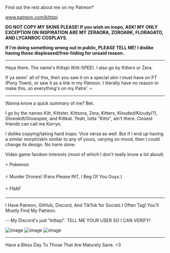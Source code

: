 Find out the rest about me on my Patreon* 

www.patreon.com/kittspi


**DO NOT COPY MY SKINS PLEASE! If you wish on inspo, ASK! MY ONLY EXCEPTION ON INSPIRATION ARE MY ZERAORA, ZOROARK, FLORAGATO, AND LYCANROC COSPLAYS.**

**If I'm doing something wrong out in public, PLEASE TELL ME! I dislike having those displeased/free-hiding for unsaid reason.**

-----------------------------

Heya there. The name's Kittspi (Kitt-SPEE). I also go by Kitters or Zera.

If ya seein' all of this, then you saw it on a special skin I must have on PT (Pony Town), or saw it as a link in my Patreon. I literally have no reason to make this, so everything's on my Patre'. 💀

______________________________

Wanna know a quick summary of me? Bet.

I go by the names Kitt, Kittster, Kittsora, Zera, Kitters, Klouded/Kloudy(?), Glowskitt/Glowspee, and Kittkat. Yeah, lotta "Kitts", ain't there. Closest friends can call me Korryn.

I dislike copying/taking hard inspo. Vice versa as well. But if I end up having a similar morph/skin similar to any of yours, varying on mood, then I could change its design. No harm done.

Video game fandom interests (most of which I don't really know a lot about)

⚡ Pokemon

⚡ Murder Drones! (Fans Please INT, I Beg Of You Guys.)

⚡ FNAF 
________

I Have Patreon, GitHub, Discord, And TikTok for Socials I Often Tag! You'll Mostly Find My Patreon.

-- My Discord's just "kittspi". TELL ME YOUR USER SO I CAN VERIFY!

![image](https://user-images.githubusercontent.com/99100034/227718875-c5e52420-1a6b-41d9-8097-76680c1e1003.png)
![image](https://user-images.githubusercontent.com/99100034/227719036-bf12601a-7c58-41b4-97ad-65db3be5e5b5.png)
![image](https://user-images.githubusercontent.com/99100034/227719399-7eb49137-3a89-4e71-a56f-a654db2a3489.png)

______________________________


Have a Bless Day To Those That Are Maturely Sane. <3
